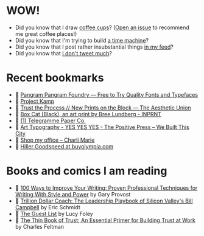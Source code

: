 # WOW!

- Did you know that I draw [coffee cups](https://papercups.mamuso.net/)? ([Open an issue](https://github.com/mamuso/papercups/issues) to recommend me great coffee places!)
- Did you know that I'm trying to build [a time machine](https://github.com/mamuso/fluxcapacitor)?
- Did you know that I post rather insubstantial things [in my feed](https://feed.mamuso.net/)?
- Did you know that [I don't tweet much](https://twitter.com/mamuso)?

# Recent bookmarks

- 👀 [Pangram Pangram Foundry — Free to Try Quality Fonts and Typefaces](https://pangrampangram.com/)
- 👀 [Project Kamp](https://projectkamp.com/)
- 👀 [Trust the Process // New Prints on the Block — The Aesthetic Union](https://theaestheticunion.com/shop/new-prints-on-the-block-community-prints-series-zjg7j-z7243-arl8m-e6edg-tct9t-c4lpf-3hgt6-t43et-z3329-99zwj-a2fsj)
- 👀 [Box Cat (Black), an art print by Bree Lundberg - INPRNT](https://www.inprnt.com/gallery/breelundberg/box-cat-black/)
- 👀 [(1) Telegramme Paper Co.](https://telegramme.co.uk/)
- 👀 [Art Typography - YES YES YES - The Positive Press – We Built This City](https://www.webuilt-thiscity.com/products/25yesyesyes)
- 👀 [Shop my office – Charli Marie](https://charlimarie.com/shopmyoffice)
- 👀 [Hiller Goodspeed at buyolympia.com](https://buyolympia.com/Artist/Hiller%20Goodspeed)


# Books and comics I am reading

- 📘 [100 Ways to Improve Your Writing: Proven Professional Techniques for Writing With Style and Power](https://www.goodreads.com/book/show/43229424) by Gary Provost
- 📘 [Trillion Dollar Coach: The Leadership Playbook of Silicon Valley's Bill Campbell](https://www.goodreads.com/book/show/42764751) by Eric Schmidt
- 📘 [The Guest List](https://www.goodreads.com/book/show/52656911) by Lucy Foley
- 📘 [The Thin Book of Trust; An Essential Primer for Building Trust at Work](https://www.goodreads.com/book/show/8245275) by Charles Feltman

